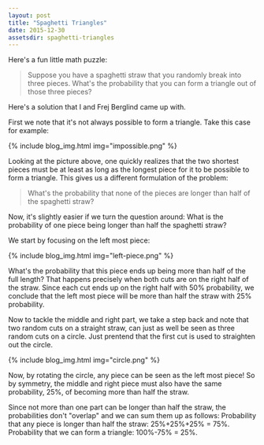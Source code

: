 ```yaml
---
layout: post
title: "Spaghetti Triangles"
date: 2015-12-30
assetsdir: spaghetti-triangles
---
```


Here's a fun little math puzzle:

> Suppose you have a spaghetti straw that you randomly break into three pieces. What's the probability that you can form a triangle out of those three pieces?

Here's a solution that I and Frej Berglind came up with.

First we note that it's not always possible to form a triangle. Take this case for example:

{% include blog_img.html img="impossible.png" %}

Looking at the picture above, one quickly realizes that the two shortest pieces must be at least as long as the longest piece for it to be possible to form a triangle. This gives us a different formulation of the problem:

> What's the probability that none of the pieces are longer than half of the spaghetti straw?

Now, it's slightly easier if we turn the question around: What is the probability of one piece being longer than half the spaghetti straw?

We start by focusing on the left most piece:

{% include blog_img.html img="left-piece.png" %}

What's the probability that this piece ends up being more than half of the full length? That happens precisely when both cuts are on the right half of the straw. Since each cut ends up on the right half with 50% probability, we conclude that the left most piece will be more than half the straw with 25% probability.

Now to tackle the middle and right part, we take a step back and note that two random cuts on a straight straw, can just as well be seen as three random cuts on a circle. Just prentend that the first cut is used to straighten out the circle.

{% include blog_img.html img="circle.png" %}

Now, by rotating the circle, any piece can be seen as the left most piece! So by symmetry, the middle and right piece must also have the same probability, 25%, of becoming more than half the straw.

Since not more than one part can be longer than half the straw, the probabilities don't "overlap" and we can sum them up as follows: Probability that any piece is longer than half the straw: 25%+25%+25% = 75%. Probability that we can form a triangle: 100%-75% = 25%.